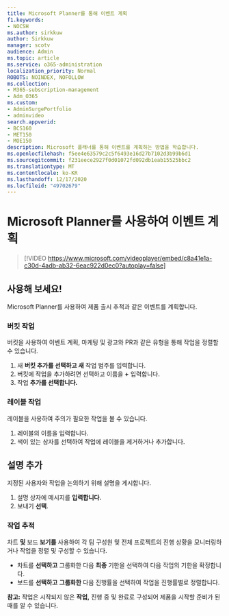 ```yaml
---
title: Microsoft Planner를 통해 이벤트 계획
f1.keywords:
- NOCSH
ms.author: sirkkuw
author: Sirkkuw
manager: scotv
audience: Admin
ms.topic: article
ms.service: o365-administration
localization_priority: Normal
ROBOTS: NOINDEX, NOFOLLOW
ms.collection:
- M365-subscription-management
- Adm_O365
ms.custom:
- AdminSurgePortfolio
- adminvideo
search.appverid:
- BCS160
- MET150
- MOE150
description: Microsoft 플래너를 통해 이벤트를 계획하는 방법을 학습합니다.
ms.openlocfilehash: f5ee4e63579c2c5f6493e16d27b7102d3b99b6d1
ms.sourcegitcommit: f231eece2927f0d01072fd092db1eab15525bbc2
ms.translationtype: MT
ms.contentlocale: ko-KR
ms.lasthandoff: 12/17/2020
ms.locfileid: "49702679"
---
```

# <a name="use-microsoft-planner-to-plan-an-event"></a>Microsoft Planner를 사용하여 이벤트 계획

> [!VIDEO https://www.microsoft.com/videoplayer/embed/c8a41e1a-c30d-4adb-ab32-6eac922d0ec0?autoplay=false]

## <a name="try-it"></a>사용해 보세요!

Microsoft Planner를 사용하여 제품 출시 추적과 같은 이벤트를 계획합니다.

### <a name="work-with-buckets"></a>버킷 작업

버킷을 사용하여 이벤트 계획, 마케팅 및 광고와 PR과 같은 유형을 통해 작업을 정렬할 수 있습니다.

1. 새  **버킷 추가를 선택하고 새**  작업 범주를 입력합니다.
2. 버킷에 작업을 추가하려면 선택하고 이름을  **+**  입력합니다.
3. 작업 **추가를 선택합니다.**

### <a name="work-with-labels"></a>레이블 작업

레이블을 사용하여 주의가 필요한 작업을 볼 수 있습니다.

1. 레이블의 이름을 입력합니다.
2. 색이 있는 상자를 선택하여 작업에 레이블을 제거하거나 추가합니다.

## <a name="add-a-comment"></a>설명 추가

지정된 사용자와 작업을 논의하기 위해 설명을 게시합니다.

1. 설명 상자에 메시지를 **입력합니다.**
2. 보내기  **선택**.

### <a name="keep-track-of-tasks"></a>작업 추적

차트  **및**  보드  **보기를**  사용하여 각 팀 구성원 및 전체 프로젝트의 진행 상황을 모니터링하거나 작업을 정렬 및 구성할 수 있습니다.

- 차트를 **선택하고** 그룹화한 다음 **최종** 기한을 선택하여 다음 작업의 기한을 확정합니다.
- 보드를 **선택하고** **그룹화한** 다음  진행률을 선택하여 작업을 진행률별로 정렬합니다.

**참고:**  작업은 시작되지 않은 **작업,** 진행 중  및 완료로 구성되어 제품을 시작할 준비가 된 때를 알 수 있습니다. 